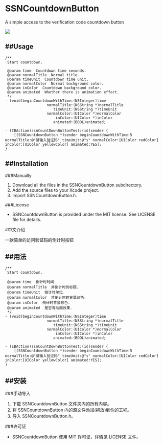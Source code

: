 # SSNCountdownButton
A simple access to the verification code countdown button

![](http://7xs5md.com1.z0.glb.clouddn.com/ssssn.gif)

##Usage
---
```
/**
 Start countdown.
 
 @param time  Countdown time seconds.
 @param normalTitle  Normal title.
 @param timeUnit  Countdown time unit.
 @param normalColor  Normal background color.
 @param inColor  Countdown background color.
 @param animated  Whether there is animation effect.
 */
- (void)beginCountdownWithTime:(NSInteger)time
                   normalTitle:(NSString *)normalTitle
                      timeUnit:(NSString *)timeUnit
                   normalColor:(UIColor *)normalColor
                       inColor:(UIColor *)inColor
                      animated:(BOOL)animated;                                            
```
```
- (IBAction)ssnCountDownButtonTest:(id)sender {
    [(SSNCountdownButton *)sender beginCountdownWithTime:5 normalTitle:@"请输入验证码" timeUnit:@"s" normalColor:[UIColor redColor] inColor:[UIColor yellowColor] animated:YES];
}
```
##Installation
---

###Manually

1. Download all the files in the SSNCountdownButton subdirectory.
2. Add the source files to your Xcode project.
3. Import SSNCountdownButton.h.

###License
+ SSNCountdownButton is provided under the MIT license. See LICENSE file for details.

#中文介绍

一款简单的访问验证码的倒计时按钮

##用法
---
```
/**
 Start countdown.
 
 @param time  倒计时时间.
 @param normalTitle  非倒计时的标题.
 @param timeUnit  倒计时单位.
 @param normalColor  非倒计时的背景颜色.
 @param inColor  倒计时背景颜色.
 @param animated  是否有动画效果.
 */
- (void)beginCountdownWithTime:(NSInteger)time
                   normalTitle:(NSString *)normalTitle
                      timeUnit:(NSString *)timeUnit
                   normalColor:(UIColor *)normalColor
                       inColor:(UIColor *)inColor
                      animated:(BOOL)animated;                                            
```
```
- (IBAction)ssnCountDownButtonTest:(id)sender {
    [(SSNCountdownButton *)sender beginCountdownWithTime:5 normalTitle:@"请输入验证码" timeUnit:@"s" normalColor:[UIColor redColor] inColor:[UIColor yellowColor] animated:YES];
}
```
##安装
---

###手动导入

1. 下载 SSNCountdownButton 文件夹内的所有内容。
2. 将 SSNCountdownButton 内的源文件添加(拖放)到你的工程。
3. 导入 SSNCountdownButton.h。

###许可证

+ SSNCountdownButton 使用 MIT 许可证，详情见 LICENSE 文件。


